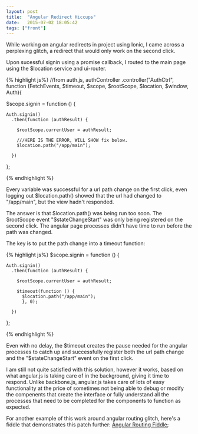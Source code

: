 ```yaml
---
layout: post
title:  "Angular Redirect Hiccups"
date:   2015-07-02 18:05:42
tags: ["front"]
---
```


While working on angular redirects in project using Ionic, I came across a perplexing glitch, a redirect that would only work on the second click.

Upon sucessful signin using a promise callback, I routed to the main page using the $location service and ui-router.

{% highlight js%}
//from auth.js, authController
.controller("AuthCtrl", function (FetchEvents, $timeout, $scope, $rootScope, $location, $window, Auth){

  $scope.signin = function () {

    Auth.signin()
      .then(function (authResult) {

        $rootScope.currentUser = authResult;

        ///HERE IS THE ERROR, WILL SHOW fix below.
        $location.path("/app/main");

      })

  };

{% endhighlight %}

Every variable was successful for a url path change on the first click, even logging out $location.path() showed that the url had changed to "/app/main", but the view hadn't responded.

The answer is that $location.path() was being run too soon. The $rootScope event "$stateChangeStart" was only being registered on the second click. The angular page processes didn't have time to run before the path was changed.

The key is to put the path change into a timeout function:

{% highlight js%}
$scope.signin = function () {

    Auth.signin()
      .then(function (authResult) {

        $rootScope.currentUser = authResult;

        $timeout(function () {
          $location.path("/app/main");
          }, 0);

      })
  };

{% endhighlight %}

Even with no delay, the $timeout creates the pause needed for the angular processes to catch up and successfully register both the url path change and the "$stateChangeStart" event on the first click.

I am still not quite satisfied with this solution, however it works, based on what angular.js is taking care of in the background, giving it time to respond. Unlike backbone.js, angular.js takes care of lots of easy functionality at the price of sometimes not being able to debug or modify the compenents that create the interface or fully understand all the processes that need to be completed for the components to function as expected.

For another example of this work around angular routing glitch, here's a fiddle that demonstrates this patch further:
[Angular Routing Fiddle](http://jsfiddle.net/mcpDESIGNS/7Ah2W/1/);


